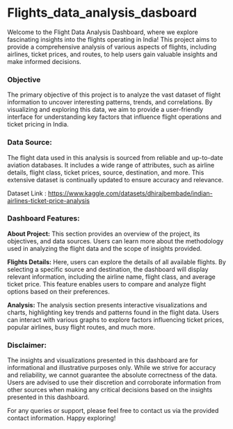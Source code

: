 # Flights_data_analysis_dasboard

Welcome to the Flight Data Analysis Dashboard, where we explore fascinating insights into the flights operating in India! This project aims to provide a comprehensive analysis of various aspects of flights, including airlines, ticket prices, and routes, to help users gain valuable insights and make informed decisions.

### Objective
The primary objective of this project is to analyze the vast dataset of flight information to uncover interesting patterns, trends, and correlations. By visualizing and exploring this data, we aim to provide a user-friendly interface for understanding key factors that influence flight operations and ticket pricing in India.

### Data Source:
The flight data used in this analysis is sourced from reliable and up-to-date aviation databases. It includes a wide range of attributes, such as airline details, flight class, ticket prices, source, destination, and more. This extensive dataset is continually updated to ensure accuracy and relevance.

Dataset Link : https://www.kaggle.com/datasets/dhirajbembade/indian-airlines-ticket-price-analysis

### Dashboard Features:
**About Project:** This section provides an overview of the project, its objectives, and data sources. Users can learn more about the methodology used in analyzing the flight data and the scope of insights provided.

**Flights Details:** Here, users can explore the details of all available flights. By selecting a specific source and destination, the dashboard will display relevant information, including the airline name, flight class, and average ticket price. This feature enables users to compare and analyze flight options based on their preferences.

**Analysis:** The analysis section presents interactive visualizations and charts, highlighting key trends and patterns found in the flight data. Users can interact with various graphs to explore factors influencing ticket prices, popular airlines, busy flight routes, and much more.


### Disclaimer:
The insights and visualizations presented in this dashboard are for informational and illustrative purposes only. While we strive for accuracy and reliability, we cannot guarantee the absolute correctness of the data. Users are advised to use their discretion and corroborate information from other sources when making any critical decisions based on the insights presented in this dashboard.

For any queries or support, please feel free to contact us via the provided contact information. Happy exploring!
